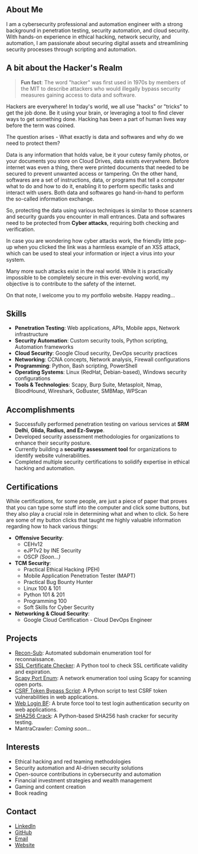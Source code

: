 ## About Me
I am a cybersecurity professional and automation engineer with a strong background in penetration testing, security automation, and cloud security. With hands-on experience in ethical hacking, network security, and automation, I am passionate about securing digital assets and streamlining security processes through scripting and automation. 


## A bit about the Hacker's Realm

> **Fun fact**: The word "hacker" was first used in 1970s by members of the MIT to describe attackers who would illegally bypass security measures gaining access to data and software.

Hackers are everywhere! In today's world, we all use "hacks" or "tricks" to get the job done. Be it using your brain, or leveraging a tool to find clever ways to get something done. Hacking has been a part of human lives way before the term was coined.

The question arises - What exactly is data and softwares and why do we need to protect them?

Data is any information that holds value, be it your cutesy family photos, or your documents you store on Cloud Drives, data exists everywhere. Before internet was even a thing, there were printed documents that needed to be secured to prevent unwanted access or tampering. On the other hand, softwares are a set of instructions, data, or programs that tell a computer what to do and how to do it, enabling it to perform specific tasks and interact with users. Both data and softwares go hand-in-hand to perform the so-called information exchange. 

So, protecting the data using various techniques is similar to those scanners and security guards you encounter in mall entrances. Data and softwares need to be protected from **Cyber attacks**, requiring both checking and verification.

In case you are wondering how cyber attacks work, the friendly little pop-up when you clicked the link was a harmless example of an XSS attack, which can be used to steal your information or inject a virus into your system.

Many more such attacks exist in the real world. While it is practically impossible to be completely secure in this ever-evolving world, my objective is to contribute to the safety of the internet.

On that note, I welcome you to my portfolio website. Happy reading...


## Skills
- **Penetration Testing**: Web applications, APIs, Mobile apps, Network infrastructure
- **Security Automation**: Custom security tools, Python scripting, Automation frameworks
- **Cloud Security**: Google Cloud security, DevOps security practices
- **Networking**: CCNA concepts, Network analysis, Firewall configurations
- **Programming**: Python, Bash scripting, PowerShell
- **Operating Systems**: Linux (RedHat, Debian-based), Windows security configurations
- **Tools & Technologies**: Scapy, Burp Suite, Metasploit, Nmap, BloodHound, Wireshark, GoBuster, SMBMap, WPScan


## Accomplishments
- Successfully performed penetration testing on various services at **SRM Delhi**, **Glida, Radius, and Ez-Swype**.
- Developed security assessment methodologies for organizations to enhance their security posture.
- Currently building a **security assessment tool** for organizations to identify website vulnerabilities.
- Completed multiple security certifications to solidify expertise in ethical hacking and automation.


## Certifications
While certifications, for some people, are just a piece of paper that proves that you can type some stuff into the computer and click some buttons, but they also play a crucial role in determining what and when to click. So here are some of my button clicks that taught me highly valuable information regarding how to hack various things:
- **Offensive Security**:
  - CEHv12
  - eJPTv2 by INE Security
  - OSCP *(Soon...)*
- **TCM Security**:
  - Practical Ethical Hacking (PEH)
  - Mobile Application Penetration Tester (MAPT)
  - Practical Bug Bounty Hunter
  - Linux 100 & 101
  - Python 101 & 201
  - Programming 100
  - Soft Skills for Cyber Security
- **Networking & Cloud Security**:
  - Google Cloud Certification - Cloud DevOps Engineer
 

## Projects
- [Recon-Sub](https://github.com/mr-abhishek-kumar-singh/recon-sub): Automated subdomain enumeration tool for reconnaissance.
- [SSL Certificate Checker](https://github.com/mr-abhishek-kumar-singh/ssl-certificate-checker): A Python tool to check SSL certificate validity and expiration.
- [Scapy Port Enum](https://github.com/mr-abhishek-kumar-singh/scapy-port-enum): A network enumeration tool using Scapy for scanning open ports.
- [CSRF Token Bypass Script](https://github.com/mr-abhishek-kumar-singh/csrf-token-bypass-script): A Python script to test CSRF token vulnerabilities in web applications.
- [Web Login BF](https://github.com/mr-abhishek-kumar-singh/web-login-bf): A brute force tool to test login authentication security on web applications.
- [SHA256 Crack](https://github.com/mr-abhishek-kumar-singh/sha256-crack): A Python-based SHA256 hash cracker for security testing.
- MantraCrawler: _Coming soon..._


## Interests
- Ethical hacking and red teaming methodologies
- Security automation and AI-driven security solutions
- Open-source contributions in cybersecurity and automation
- Financial investment strategies and wealth management
- Gaming and content creation
- Book reading


## Contact
- [LinkedIn](https://www.linkedin.com/in/mr-abhishek-kumar-singh)
- [GitHub](https://github.com/mr-abhishek-kumar-singh)
- [Email](mailto:abhishekkrsingh.infosec@gmail.com)
- [Website](https://mr-abhishek-kumar-singh.github.io/portfolio/)

<script>alert("Good to have you here! Have a great time ahead :)")</script>
